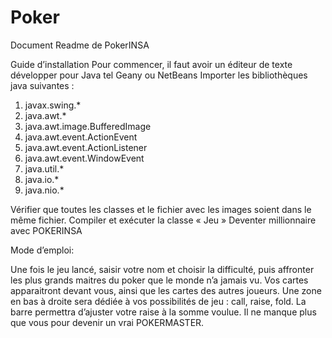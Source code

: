 # Poker
Document Readme de PokerINSA

	 
Guide d’installation 
	Pour commencer, il faut avoir un éditeur de texte développer pour Java tel Geany ou NetBeans
Importer les bibliothèques java suivantes :
1.	javax.swing.*
2.	java.awt.*
3.	java.awt.image.BufferedImage
4.	java.awt.event.ActionEvent
5.	java.awt.event.ActionListener
6.	java.awt.event.WindowEvent
7.	java.util.*
8.	java.io.*
9.	java.nio.*

Vérifier que toutes les classes et le fichier avec les images soient dans le même fichier.
Compiler et exécuter la classe « Jeu »
Deventer millionnaire avec POKERINSA

Mode d’emploi:


Une fois le jeu lancé, saisir votre nom et choisir la difficulté, puis affronter les plus grands maitres du poker que le monde n’a jamais vu.
Vos cartes apparaitront devant vous, ainsi que les cartes des autres joueurs.
Une zone en bas à droite sera dédiée à vos possibilités de jeu : call, raise, fold. 
La barre permettra d’ajuster votre raise à la somme voulue. 
Il ne manque plus que vous pour devenir un vrai POKERMASTER.
